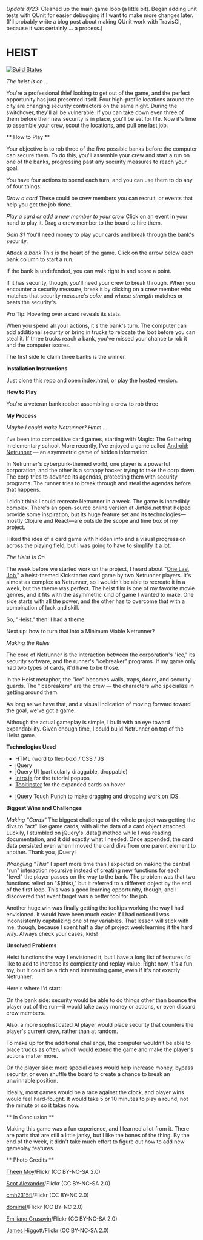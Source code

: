 *Update 8/23:* Cleaned up the main game loop (a little bit). Began adding unit tests with QUnit for easier debugging if I want to make more changes later. (I'll probably write a blog post about making QUnit work with TravisCI, because it was certainly ... a process.)  

# **HEIST**

[![Build Status](https://travis-ci.org/jayhatha/heist-game.svg?branch=master)](https://travis-ci.org/jayhatha/heist-game)

*The heist is on ...*

You're a professional thief looking to get out of the game, and the perfect opportunity has just presented itself. Four high-profile locations around the city are changing security contractors on the same night. During the switchover, they'll all be vulnerable. If you can take down even three of them before their new security is in place, you'll be set for life. Now it's time to assemble your crew, scout the locations, and pull one last job.  

** How to Play **

Your objective is to rob three of the five possible banks before the computer can secure them. To do this, you'll assemble your crew and start a run on one of the banks, progressing past any security measures to reach your goal.

You have four actions to spend each turn, and you can use them to do any of four things:

*Draw a card*
These could be crew members you can recruit, or events that help you get the job done.

*Play a card or add a new member to your crew*
Click on an event in your hand to play it. Drag a crew member to the board to hire them.

*Gain $1*
You'll need money to play your cards and break through the bank's security.

*Attack a bank*
This is the heart of the game. Click on the arrow below each bank column to start a run.

If the bank is undefended, you can walk right in and score a point.

If it has security, though, you'll need your crew to break through. When you encounter a security measure, break it by clicking on a crew member who matches that security measure's *color* and whose *strength* matches or beats the security's.

Pro Tip: Hovering over a card reveals its stats.

When you spend all your actions, it's the bank's turn. The computer can add additional security or bring in trucks to relocate the loot before you can steal it. If three trucks reach a bank, you've missed your chance to rob it and the computer scores.

The first side to claim three banks is the winner.


**Installation Instructions**

Just clone this repo and open index.html, or play the [hosted version](https://jayhatha.github.io/heist-game/).

**How to Play**

You're a veteran bank robber assembling a crew to rob three

**My Process**

*Maybe I could make Netrunner? Hmm ...*

I've been into competitive card games, starting with Magic: The Gathering in elementary school. More recently, I've enjoyed a game called [Android: Netrunner](https://www.fantasyflightgames.com/en/products/android-netrunner-the-card-game/) — an asymmetric game of hidden information.

In Netrunner's cyberpunk-themed world, one player is a powerful corporation, and the other is a scrappy hacker trying to take the corp down. The corp tries to advance its agendas, protecting them with security programs. The runner tries to break through and steal the agendas before that happens.

I didn't think I could recreate Netrunner in a week. The game is incredibly complex. There's an open-source online version at Jinteki.net that helped provide some inspiration, but its huge feature set and its technologies—mostly Clojure and React—are outside the scope and time box of my project.

I liked the idea of a card game with hidden info and a visual progression across the playing field, but I was going to have to simplify it a lot.

*The Heist Is On*

The week before we started work on the project, I heard about "[One Last Job](https://www.kickstarter.com/projects/briangcronin/one-last-job-a-heist-card-game)," a heist-themed Kickstarter card game by two Netrunner players. It's almost as complex as Netrunner, so I wouldn't be able to recreate it in a week, but the theme was perfect. The heist film is one of my favorite movie genres, and it fits with the asymmetric kind of game I wanted to make. One side starts with all the power, and the other has to overcome that with a combination of luck and skill.

So, "Heist," then! I had a theme.

Next up: how to turn that into a Minimum Viable Netrunner?

*Making the Rules*

The core of Netrunner is the interaction between the corporation's "ice," its security software, and the runner's "icebreaker" programs. If my game only had two types of cards, it'd have to be those.

In the Heist metaphor, the "ice" becomes walls, traps, doors, and security guards. The "icebreakers" are the crew — the characters who specialize in getting around them.

As long as we have that, and a visual indication of moving forward toward the goal, we've got a game.

Although the actual gameplay is simple, I built with an eye toward expandability. Given enough time, I could build Netrunner on top of the Heist game.

**Technologies Used**

* HTML (word to flex-box) / CSS / JS  
* jQuery  
* jQuery UI (particularly draggable, droppable)  
* [Intro.js](https://introjs.com) for the tutorial popups  
* [Tooltipster](http://iamceege.github.io/tooltipster/) for the expanded cards on hover
- [jQuery Touch Punch](http://touchpunch.furf.com) to make dragging and dropping work on iOS.

**Biggest Wins and Challenges**

*Making "Cards"*
The biggest challenge of the whole project was getting the divs to "act" like game cards, with all the data of a card object attached. Luckily, I stumbled on jQuery's .data() method while I was reading documentation, and it did exactly what I needed. Once appended, the card data persisted even when I moved the card divs from one parent element to another. Thank you, jQuery!

*Wrangling "This"*
I spent more time than I expected on making the central "run" interaction recursive instead of creating new functions for each "level" the player passes on the way to the bank. The problem was that two functions relied on "$(this)," but it referred to a different object by the end of the first loop. This was a good learning opportunity, though, and I discovered that event.target was a better tool for the job.

Another huge win was finally getting the tooltips working the way I had envisioned. It would have been much easier if I had noticed I was inconsistently capitalizing one of my variables. That lesson will stick with me, though, because I spent half a day of project week learning it the hard way. Always check your cases, kids!

**Unsolved Problems**

Heist functions the way I envisioned it, but I have a long list of features I'd like to add to increase its complexity and replay value. Right now, it's a fun toy, but it could be a rich and interesting game, even if it's not exactly Netrunner.

Here's where I'd start:

On the bank side: security would be able to do things other than bounce the player out of the run—it would take away money or actions, or even discard crew members.

Also, a more sophisticated AI player would place security that counters the player's current crew, rather than at random.

To make up for the additional challenge, the computer wouldn't be able to place trucks as often, which would extend the game and make the player's actions matter more.

On the player side: more special cards would help increase money, bypass security, or even shuffle the board to create a chance to break an unwinnable position.

Ideally, most games would be a race against the clock, and player wins would feel hard-fought. It would take 5 or 10 minutes to play a round, not the minute or so it takes now.

** In Conclusion **

Making this game was a fun experience, and I learned a lot from it. There are parts that are still a little janky, but I like the bones of the thing. By the end of the week, it didn't take much effort to figure out how to add new gameplay features.

** Photo Credits **

[Theen Moy](https://www.flickr.com/photos/theenmoy/5554943156/)/Flickr (CC BY-NC-SA 2.0)

[Scot Alexander](https://flic.kr/p/5q8qw4)/Flickr (CC BY-NC-SA 2.0)  

[cmh2315fl](https://flic.kr/p/p4ZLkK)/Flickr (CC BY-NC 2.0)

[domiriel](https://www.flickr.com/photos/domiriel/6122146596/)/Flickr  (CC BY-NC 2.0)

[Emiliano Grusovin](https://www.flickr.com/photos/emiliano-iko/12769096263/)/Flickr (CC BY-NC-SA 2.0)

[James Higgott](https://www.flickr.com/photos/higgott/5450137989/)/Flickr (CC BY-NC-SA 2.0)
